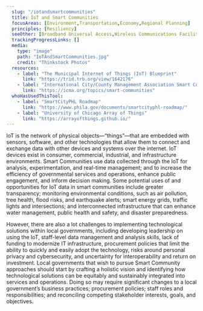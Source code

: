 ```yaml
---
  slug: "/iotandsmartcommunities"
  title: IoT and Smart Communities
  focusAreas: [Environment,Transportation,Economy,Regional Planning]
  principles: [Resiliency]
  seeOther: [Broadband Universal Access,Wireless Communications Facilities Ordinances (5G),Connected and Automated Vehicle Preparations]
  trackingProgressLinks: []
  media: 
    type: "image"
    path: "IoTAndSmartCommunities.jpg"
    credit: "Thinkstock Photos"
  resources: 
    - label: "The Municipal Internet of Things (IoT) Blueprint"
      link: "https://trid.trb.org/view/1642176"
    - label: "International City/County Management Association Smart Communities"
      link: "https://icma.org/topics/smart-communities"  
  whoHasUsedThisTool: 
    - label: "SmartCityPHL Roadmap"
      link: "https://www.phila.gov/documents/smartcityphl-roadmap/"
    - label: "University of Chicago Array of Things"
      link: "https://arrayofthings.github.io/"
---
```


IoT is the network of physical objects—“things”—that are embedded with sensors, software, and other technologies that allow them to connect and exchange data with other devices and systems over the internet. IoT devices exist in consumer, commercial, industrial, and infrastructure environments. Smart Communities use data collected through the IoT for analysis, experimentation, and real-time management; and to increase the efficiency of governmental services and operations, enhance public engagement, and inform decision making. Some potential uses of and opportunities for IoT data in smart communities include greater transparency; monitoring environmental conditions, such as air pollution, tree health, flood risks, and earthquake alerts; smart energy grids, traffic lights and intersections; and interconnected infrastructure that can enhance water management, public health and safety, and disaster preparedness.

However, there are also a lot challenges to implementing technological solutions within local governments, including developing leadership on using the IoT, staff-level data management and analysis skills, lack of funding to modernize IT infrastructure, procurement policies that limit the ability to quickly and easily adopt the technology, risks around personal privacy and cybersecurity, and uncertainty for interoperability and return on investment. Local governments that wish to pursue Smart Community approaches should start by crafting a holistic vision and identifying how technological solutions can be equitably and sustainably integrated into services and operations. Doing so may require significant changes to a local government’s business practices; procurement policies; staff roles and responsibilities; and reconciling competing stakeholder interests, goals, and objectives.
